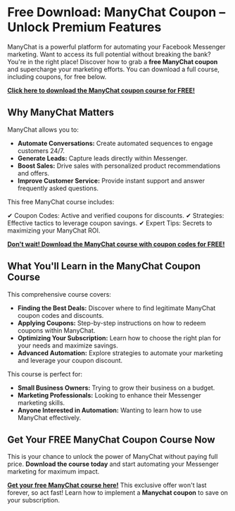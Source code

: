 # Free Download: ManyChat Coupon – Unlock Premium Features

ManyChat is a powerful platform for automating your Facebook Messenger marketing. Want to access its full potential without breaking the bank? You're in the right place! Discover how to grab a **free ManyChat coupon** and supercharge your marketing efforts. You can download a full course, including coupons, for free below.

[**Click here to download the ManyChat coupon course for FREE!**](https://udemywork.com/manychat-coupon)

## Why ManyChat Matters

ManyChat allows you to:

*   **Automate Conversations:** Create automated sequences to engage customers 24/7.
*   **Generate Leads:** Capture leads directly within Messenger.
*   **Boost Sales:** Drive sales with personalized product recommendations and offers.
*   **Improve Customer Service:** Provide instant support and answer frequently asked questions.

This free ManyChat course includes:

✔ Coupon Codes: Active and verified coupons for discounts.
✔ Strategies: Effective tactics to leverage coupon savings.
✔ Expert Tips: Secrets to maximizing your ManyChat ROI.

[**Don't wait! Download the ManyChat course with coupon codes for FREE!**](https://udemywork.com/manychat-coupon)

## What You'll Learn in the ManyChat Coupon Course

This comprehensive course covers:

*   **Finding the Best Deals:** Discover where to find legitimate ManyChat coupon codes and discounts.
*   **Applying Coupons:** Step-by-step instructions on how to redeem coupons within ManyChat.
*   **Optimizing Your Subscription:** Learn how to choose the right plan for your needs and maximize savings.
*   **Advanced Automation:** Explore strategies to automate your marketing and leverage your coupon discount.

This course is perfect for:

*   **Small Business Owners:** Trying to grow their business on a budget.
*   **Marketing Professionals:** Looking to enhance their Messenger marketing skills.
*   **Anyone Interested in Automation:** Wanting to learn how to use ManyChat effectively.

## Get Your FREE ManyChat Coupon Course Now

This is your chance to unlock the power of ManyChat without paying full price. **Download the course today** and start automating your Messenger marketing for maximum impact.

[**Get your free ManyChat course here!**](https://udemywork.com/manychat-coupon) This exclusive offer won't last forever, so act fast! Learn how to implement a **Manychat coupon** to save on your subscription.

